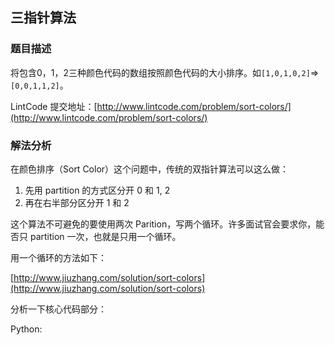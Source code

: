 ## 三指针算法

### 题目描述

将包含0，1，2三种颜色代码的数组按照颜色代码的大小排序。如`[1,0,1,0,2]`=&gt;`[0,0,1,1,2]`。

LintCode 提交地址：[http://www.lintcode.com/problem/sort-colors/](http://www.lintcode.com/problem/sort-colors/)

### 解法分析

在颜色排序（Sort Color）这个问题中，传统的双指针算法可以这么做：

1. 先用 partition 的方式区分开 0 和 1, 2
2. 再在右半部分区分开 1 和 2

这个算法不可避免的要使用两次 Parition，写两个循环。许多面试官会要求你，能否只 partition 一次，也就是只用一个循环。

用一个循环的方法如下：

[http://www.jiuzhang.com/solution/sort-colors](http://www.jiuzhang.com/solution/sort-colors)

分析一下核心代码部分：

Python:

```

```





